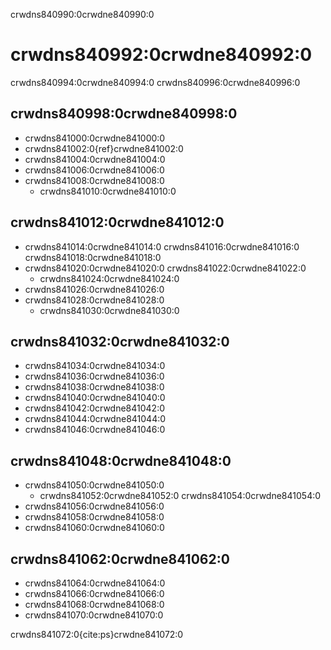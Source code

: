 crwdns840990:0crwdne840990:0
# crwdns840992:0crwdne840992:0

crwdns840994:0crwdne840994:0 crwdns840996:0crwdne840996:0

## crwdns840998:0crwdne840998:0

- crwdns841000:0crwdne841000:0
- crwdns841002:0{ref}crwdne841002:0
- crwdns841004:0crwdne841004:0
- crwdns841006:0crwdne841006:0
- crwdns841008:0crwdne841008:0
  - crwdns841010:0crwdne841010:0

## crwdns841012:0crwdne841012:0

- crwdns841014:0crwdne841014:0 crwdns841016:0crwdne841016:0 crwdns841018:0crwdne841018:0
- crwdns841020:0crwdne841020:0 crwdns841022:0crwdne841022:0
    - crwdns841024:0crwdne841024:0
- crwdns841026:0crwdne841026:0
- crwdns841028:0crwdne841028:0
  - crwdns841030:0crwdne841030:0

## crwdns841032:0crwdne841032:0

- crwdns841034:0crwdne841034:0
- crwdns841036:0crwdne841036:0
- crwdns841038:0crwdne841038:0
- crwdns841040:0crwdne841040:0
- crwdns841042:0crwdne841042:0
- crwdns841044:0crwdne841044:0
- crwdns841046:0crwdne841046:0

## crwdns841048:0crwdne841048:0

- crwdns841050:0crwdne841050:0
    - crwdns841052:0crwdne841052:0 crwdns841054:0crwdne841054:0
- crwdns841056:0crwdne841056:0
-  crwdns841058:0crwdne841058:0
- crwdns841060:0crwdne841060:0

## crwdns841062:0crwdne841062:0

- crwdns841064:0crwdne841064:0
- crwdns841066:0crwdne841066:0
- crwdns841068:0crwdne841068:0
- crwdns841070:0crwdne841070:0

crwdns841072:0{cite:ps}crwdne841072:0 
